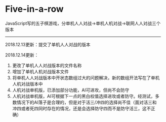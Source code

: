 # Five-in-a-row
 JavaScript写的五子棋游戏，分单机人人对战->单机人机对战->联网人人对战三个版本
 ***
 2018.12.13更新：提交了单机人人对战的版本

2018.12.14更新：
1. 更改了单机人人对战版本的文件名称
2. 增加了单机人机对战版本文件
3. 将单机人人对战版本中开状态数组过大的问题解决，新的数组开法写在了单机人机对战版本中
4. 人机对战单机版，已添加部分功能，AI可进攻，但尚不会防守
5. 人机对战单机版，AI可根据下一点的黑白权值选择进攻或者防守。经测试，多数情况下的AI落子是合理的，但是对于活三/冲四的选择尚不佳（面对活三和冲四或者死四同时存在的情况，还是会选择防守四而不是防守活三，这不正确）
